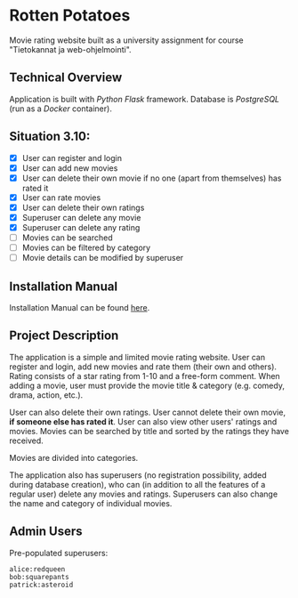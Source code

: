 # Rotten Potatoes

Movie rating website built as a university assignment for course "Tietokannat ja web-ohjelmointi".

## Technical Overview

Application is built with _Python Flask_ framework. Database is _PostgreSQL_ (run as a _Docker_ container).

## Situation 3.10:

- [x] User can register and login
- [x] User can add new movies
- [x] User can delete their own movie if no one (apart from themselves) has rated it
- [x] User can rate movies
- [x] User can delete their own ratings
- [x] Superuser can delete any movie
- [x] Superuser can delete any rating
- [ ] Movies can be searched
- [ ] Movies can be filtered by category
- [ ] Movie details can be modified by superuser

## Installation Manual

Installation Manual can be found [here](./docs/installation_manual.md "Installation Manual").

## Project Description

The application is a simple and limited movie rating website. User can register and login, add new movies and rate them (their own and others). Rating consists of a star rating from 1-10 and a free-form comment. When adding a movie, user must provide the movie title & category (e.g. comedy, drama, action, etc.).

User can also delete their own ratings. User cannot delete their own movie, **if someone else has rated it**. User can also view other users' ratings and movies. Movies can be searched by title and sorted by the ratings they have received.

Movies are divided into categories.

The application also has superusers (no registration possibility, added during database creation), who can (in addition to all the features of a regular user) delete any movies and ratings. Superusers can also change the name and category of individual movies.

## Admin Users

Pre-populated superusers:

```
alice:redqueen
bob:squarepants
patrick:asteroid
```
